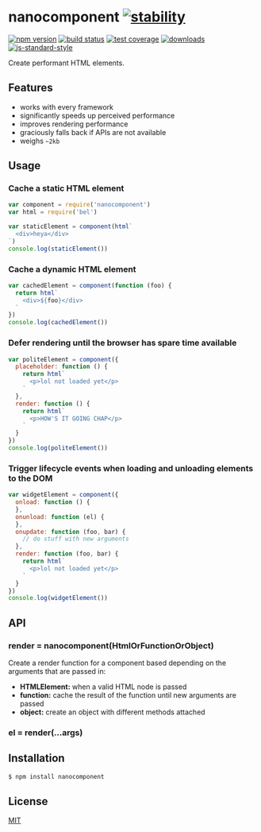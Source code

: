 # nanocomponent [![stability][0]][1]
[![npm version][2]][3] [![build status][4]][5] [![test coverage][6]][7]
[![downloads][8]][9] [![js-standard-style][10]][11]

Create performant HTML elements.

## Features
- works with every framework
- significantly speeds up perceived performance
- improves rendering performance
- graciously falls back if APIs are not available
- weighs `~2kb`

## Usage
### Cache a static HTML element
```js
var component = require('nanocomponent')
var html = require('bel')

var staticElement = component(html`
  <div>heya</div>
`)
console.log(staticElement())
```

### Cache a dynamic HTML element
```js
var cachedElement = component(function (foo) {
  return html`
    <div>${foo}</div>
  `
})
console.log(cachedElement())
```

### Defer rendering until the browser has spare time available
```js
var politeElement = component({
  placeholder: function () {
    return html`
      <p>lol not loaded yet</p>
    `
  },
  render: function () {
    return html`
      <p>HOW'S IT GOING CHAP</p>
    `
  }
})
console.log(politeElement())
```

### Trigger lifecycle events when loading and unloading elements to the DOM
```js
var widgetElement = component({
  onload: function () {
  },
  onunload: function (el) {
  },
  onupdate: function (foo, bar) {
    // do stuff with new arguments
  },
  render: function (foo, bar) {
    return html`
      <p>lol not loaded yet</p>
    `
  }
})
console.log(widgetElement())
```

## API
### render = nanocomponent(HtmlOrFunctionOrObject)
Create a render function for a component based depending on the arguments that
are passed in:
- __HTMLElement:__ when a valid HTML node is passed
- __function:__ cache the result of the function until new arguments are passed
- __object:__ create an object with different methods attached

### el = render(...args)

## Installation
```sh
$ npm install nanocomponent
```

## License
[MIT](https://tldrlegal.com/license/mit-license)

[0]: https://img.shields.io/badge/stability-experimental-orange.svg?style=flat-square
[1]: https://nodejs.org/api/documentation.html#documentation_stability_index
[2]: https://img.shields.io/npm/v/nanocomponent.svg?style=flat-square
[3]: https://npmjs.org/package/nanocomponent
[4]: https://img.shields.io/travis/yoshuawuyts/nanocomponent/master.svg?style=flat-square
[5]: https://travis-ci.org/yoshuawuyts/nanocomponent
[6]: https://img.shields.io/codecov/c/github/yoshuawuyts/nanocomponent/master.svg?style=flat-square
[7]: https://codecov.io/github/yoshuawuyts/nanocomponent
[8]: http://img.shields.io/npm/dm/nanocomponent.svg?style=flat-square
[9]: https://npmjs.org/package/nanocomponent
[10]: https://img.shields.io/badge/code%20style-standard-brightgreen.svg?style=flat-square
[11]: https://github.com/feross/standard
